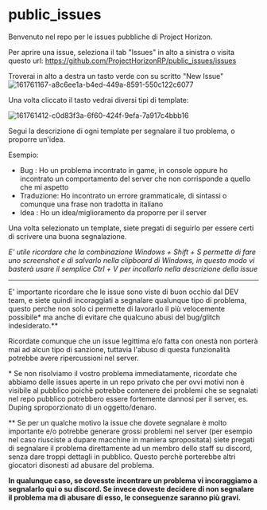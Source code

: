 # public_issues
Benvenuto nel repo per le issues pubbliche di Project Horizon.

Per aprire una issue, seleziona il tab "Issues" in alto a sinistra o visita questo url: https://github.com/ProjectHorizonRP/public_issues/issues

Troverai in alto a destra un tasto verde con su scritto "New Issue"
![161761167-a8c6ee1a-b4ed-449a-8591-550c122c6077](https://user-images.githubusercontent.com/14958556/161768361-bec5b100-8992-4036-924d-096922e9e61d.png)


Una volta cliccato il tasto vedrai diversi tipi di template:

![161761412-c0d83f3a-6f60-424f-9efa-7a917c4bbb16](https://user-images.githubusercontent.com/14958556/161768395-30350d71-84fe-467c-ae9d-da233b639e32.png)


Segui la descrizione di ogni template per segnalare il tuo problema, o proporre un'idea.

Esempio:

* Bug : Ho un problema incontrato in game, in console oppure ho incontrato un comportamento del server che non corrisponde a quello che mi aspetto
* Traduzione: Ho incontrato un errore grammaticale, di sintassi o comunque una frase non tradotta in italiano
* Idea : Ho un idea/miglioramento da proporre per il server

Una volta selezionato un template, siete pregati di seguirlo per essere certi di scrivere una buona segnalazione.

*E' utile ricordare che la combinazione Windows + Shift + S permette di fare uno screenshot e di salvarlo nella clipboard di Windows, in questo modo vi basterà usare il semplice Ctrl + V per incollarlo nella descrizione della issue*

--------------

E' importante ricordare che le issue sono viste di buon occhio dal DEV team, e siete quindi incoraggiati a segnalare qualunque tipo di problema, questo perche non solo ci permette di lavorarlo il più velocemente possibile* ma anche di evitare che qualcuno abusi del bug/glitch indesiderato.**

Ricordate comunque che un issue legittima e/o fatta con onestà non porterà mai ad alcun tipo di sanzione, tuttavia l'abuso di questa funzionalità potrebbe avere ripercussioni nel server.

\* Se non risolviamo il vostro problema immediatamente, ricordate che abbiamo delle issues aperte in un repo privato che per ovvi motivi non è visibile al pubblico poichè potrebbe contenere dei problemi che se segnalati nel repo pubblico potrebbero essere fortemente dannosi per il server, es. Duping sproporzionato di un oggetto/denaro.

\** Se per un qualche motivo la issue che dovete segnalare è molto importante e/o potrebbe generare grossi problemi nel server (per esempio nel caso riusciste a dupare macchine in maniera spropositata) siete pregati di segnalare il problema direttamente ad un membro dello staff su discord, senza dare troppi dettagli in pubblico. Questo perchè porterebbe altri giocatori disonesti ad abusare del problema.

**In qualunque caso, se dovesste incontrare un problema vi incoraggiamo a segnalarlo qui o su discord.
Se invece doveste decidere di non segnalare il problema ma di abusare di esso, le conseguenze saranno più gravi.**
